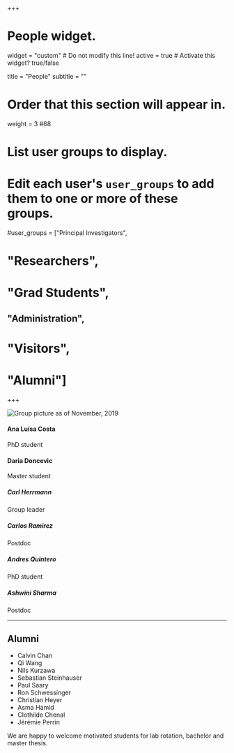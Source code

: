 +++
# People widget.
widget = "custom"  # Do not modify this line!
active = true  # Activate this widget? true/false

title = "People"
subtitle = ""

# Order that this section will appear in.
weight = 3 #68

# List user groups to display.
#   Edit each user's `user_groups` to add them to one or more of these groups.
#user_groups = ["Principal Investigators",
#               "Researchers",
#               "Grad Students",
##               "Administration",
#               "Visitors",
#               "Alumni"]
+++

![Group picture as of November, 2019](group.jpg)

#### Ana Luísa Costa

PhD student

#### Daria Doncevic

Master student

##### Carl Herrmann

Group leader

##### Carlos Ramirez

Postdoc

##### Andres Quintero

PhD student

##### Ashwini Sharma

Postdoc



***********



## Alumni

* Calvin Chan
* Qi Wang
* Nils Kurzawa
* Sebastian Steinhauser
* Paul Saary
* Ron Schwessinger
* Christian Heyer
* Asma Hamid
* Clothilde Chenal
* Jérémie Perrin

We are happy to welcome motivated students for lab rotation, bachelor and master thesis.

